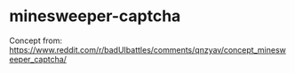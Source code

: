 # minesweeper-captcha
Concept from: https://www.reddit.com/r/badUIbattles/comments/qnzyav/concept_minesweeper_captcha/
